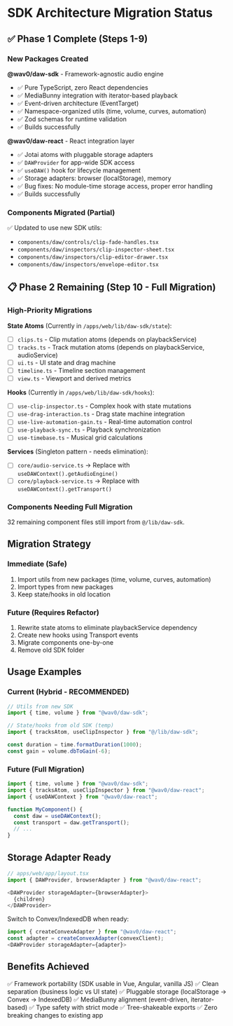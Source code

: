 # SDK Architecture Migration Status

## ✅ Phase 1 Complete (Steps 1-9)

### New Packages Created

**@wav0/daw-sdk** - Framework-agnostic audio engine
- ✅ Pure TypeScript, zero React dependencies
- ✅ MediaBunny integration with iterator-based playback
- ✅ Event-driven architecture (EventTarget)
- ✅ Namespace-organized utils (time, volume, curves, automation)
- ✅ Zod schemas for runtime validation
- ✅ Builds successfully

**@wav0/daw-react** - React integration layer
- ✅ Jotai atoms with pluggable storage adapters
- ✅ `DAWProvider` for app-wide SDK access
- ✅ `useDAW()` hook for lifecycle management
- ✅ Storage adapters: browser (localStorage), memory
- ✅ Bug fixes: No module-time storage access, proper error handling
- ✅ Builds successfully

### Components Migrated (Partial)

✅ Updated to use new SDK utils:
- `components/daw/controls/clip-fade-handles.tsx`
- `components/daw/inspectors/clip-inspector-sheet.tsx`
- `components/daw/inspectors/clip-editor-drawer.tsx`
- `components/daw/inspectors/envelope-editor.tsx`

## 📋 Phase 2 Remaining (Step 10 - Full Migration)

### High-Priority Migrations

**State Atoms** (Currently in `/apps/web/lib/daw-sdk/state`):
- [ ] `clips.ts` - Clip mutation atoms (depends on playbackService)
- [ ] `tracks.ts` - Track mutation atoms (depends on playbackService, audioService)
- [ ] `ui.ts` - UI state and drag machine
- [ ] `timeline.ts` - Timeline section management
- [ ] `view.ts` - Viewport and derived metrics

**Hooks** (Currently in `/apps/web/lib/daw-sdk/hooks`):
- [ ] `use-clip-inspector.ts` - Complex hook with state mutations
- [ ] `use-drag-interaction.ts` - Drag state machine integration
- [ ] `use-live-automation-gain.ts` - Real-time automation control
- [ ] `use-playback-sync.ts` - Playback synchronization
- [ ] `use-timebase.ts` - Musical grid calculations

**Services** (Singleton pattern - needs elimination):
- [ ] `core/audio-service.ts` → Replace with `useDAWContext().getAudioEngine()`
- [ ] `core/playback-service.ts` → Replace with `useDAWContext().getTransport()`

### Components Needing Full Migration

32 remaining component files still import from `@/lib/daw-sdk`.

## Migration Strategy

### Immediate (Safe)
1. Import utils from new packages (time, volume, curves, automation)
2. Import types from new packages
3. Keep state/hooks in old location

### Future (Requires Refactor)
1. Rewrite state atoms to eliminate playbackService dependency
2. Create new hooks using Transport events
3. Migrate components one-by-one
4. Remove old SDK folder

## Usage Examples

### Current (Hybrid - RECOMMENDED)
```typescript
// Utils from new SDK
import { time, volume } from "@wav0/daw-sdk";

// State/hooks from old SDK (temp)
import { tracksAtom, useClipInspector } from "@/lib/daw-sdk";

const duration = time.formatDuration(1000);
const gain = volume.dbToGain(-6);
```

### Future (Full Migration)
```typescript
import { time, volume } from "@wav0/daw-sdk";
import { tracksAtom, useClipInspector } from "@wav0/daw-react";
import { useDAWContext } from "@wav0/daw-react";

function MyComponent() {
  const daw = useDAWContext();
  const transport = daw.getTransport();
  // ...
}
```

## Storage Adapter Ready

```typescript
// apps/web/app/layout.tsx
import { DAWProvider, browserAdapter } from "@wav0/daw-react";

<DAWProvider storageAdapter={browserAdapter}>
  {children}
</DAWProvider>
```

Switch to Convex/IndexedDB when ready:
```typescript
import { createConvexAdapter } from "@wav0/daw-react";
const adapter = createConvexAdapter(convexClient);
<DAWProvider storageAdapter={adapter}>
```

## Benefits Achieved

✅ Framework portability (SDK usable in Vue, Angular, vanilla JS)
✅ Clean separation (business logic vs UI state)
✅ Pluggable storage (localStorage → Convex → IndexedDB)
✅ MediaBunny alignment (event-driven, iterator-based)
✅ Type safety with strict mode
✅ Tree-shakeable exports
✅ Zero breaking changes to existing app

